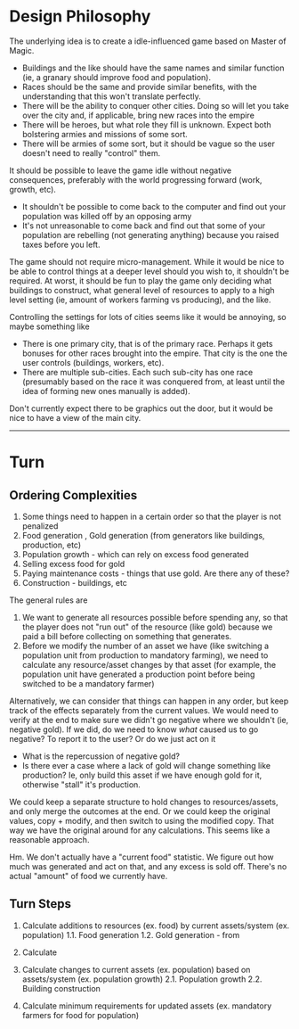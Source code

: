 # Design Philosophy

The underlying idea is to create a idle-influenced game based on Master of Magic. 
- Buildings and the like should have the same names and similar function (ie, a granary should improve food and 
  population).
- Races should be the same and provide similar benefits, with the understanding that this won't translate perfectly.
- There will be the ability to conquer other cities. Doing so will let you take over the city and, if applicable, bring 
  new races into the empire 
- There will be heroes, but what role they fill is unknown. Expect both bolstering armies and missions of some sort.
- There will be armies of some sort, but it should be vague so the user doesn't need to really "control" them. 

It should be possible to leave the game idle without negative consequences, preferably with the world progressing 
forward (work, growth, etc). 
- It shouldn't be possible to come back to the computer and find out your population was killed off by an opposing army
- It's not unreasonable to come back and find out that some of your population are rebelling (not generating anything) 
  because you raised taxes before you left.

The game should not require micro-management. While it would be nice to be able to control things at a deeper level
should you wish to, it shouldn't be required. At worst, it should be fun to play the game only deciding what buildings
to construct, what general level of resources to apply to a high level setting (ie, amount of workers farming vs 
producing), and the like.

Controlling the settings for lots of cities seems like it would be annoying, so maybe something like
- There is one primary city, that is of the primary race. Perhaps it gets bonuses for other races brought into the empire.
  That city is the one the user controls (buildings, workers, etc).
- There are multiple sub-cities. Each such sub-city has one race (presumably based on the race it was conquered from, 
  at least until the idea of forming new ones manually is added).
  

Don't currently expect there to be graphics out the door, but it would be nice to have a view of the main city. 

----

# Turn

## Ordering Complexities

1. Some things need to happen in a certain order so that the player is not penalized
2. Food generation , Gold generation (from generators like buildings, production, etc)
3. Population growth - which can rely on excess food generated
4. Selling excess food for gold
5. Paying maintenance costs - things that use gold. Are there any of these?
6. Construction - buildings, etc

The general rules are
1. We want to generate all resources possible before spending any, so that the player does not "run out"
   of the resource (like gold) because we paid a bill before collecting on something that generates.
2. Before we modify the number of an asset we have (like switching a population unit from production to mandatory
   farming), we need to calculate any resource/asset changes by that asset (for example, the population unit
   have generated a production point before being switched to be a mandatory farmer)

Alternatively, we can consider that things can happen in any order, but keep track of the effects separately from
the current values. We would need to verify at the end to make sure we didn't go negative where we shouldn't
(ie, negative gold). If we did, do we need to know _what_ caused us to go negative? To report it to the user? Or do we
just act on it
- What is the repercussion of negative gold?
- Is there ever a case where a lack of gold will change something like production? Ie, only build this asset
  if we have enough gold for it, otherwise "stall" it's production.

We could keep a separate structure to hold changes to resources/assets, and only merge the outcomes at the end. Or
we could keep the original values, copy + modify, and then switch to using the modified copy. That way we have the
original around for any calculations. This seems like a reasonable approach.

Hm. We don't actually have a "current food" statistic. We figure out how much was generated and act on that, and any
excess is sold off. There's no actual "amount" of food we currently have.

## Turn Steps



1. Calculate additions to resources (ex. food) by current assets/system (ex. population)
1.1. Food generation
1.2. Gold generation - from

2. Calculate
2. Calculate changes to current assets (ex. population) based on assets/system (ex. population growth)
2.1. Population growth
2.2. Building construction

4. Calculate minimum requirements for updated assets (ex. mandatory farmers for food for population)

